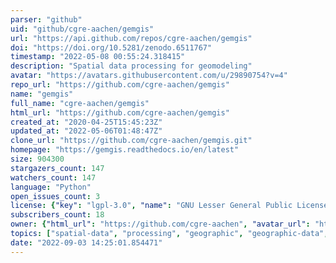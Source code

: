 ```yaml
---
parser: "github"
uid: "github/cgre-aachen/gemgis"
url: "https://api.github.com/repos/cgre-aachen/gemgis"
doi: "https://doi.org/10.5281/zenodo.6511767"
timestamp: "2022-05-08 00:55:24.318415"
description: "Spatial data processing for geomodeling"
avatar: "https://avatars.githubusercontent.com/u/29890754?v=4"
repo_url: "https://github.com/cgre-aachen/gemgis"
name: "gemgis"
full_name: "cgre-aachen/gemgis"
html_url: "https://github.com/cgre-aachen/gemgis"
created_at: "2020-04-25T15:45:23Z"
updated_at: "2022-05-06T01:48:47Z"
clone_url: "https://github.com/cgre-aachen/gemgis.git"
homepage: "https://gemgis.readthedocs.io/en/latest"
size: 904300
stargazers_count: 147
watchers_count: 147
language: "Python"
open_issues_count: 3
license: {"key": "lgpl-3.0", "name": "GNU Lesser General Public License v3.0", "spdx_id": "LGPL-3.0", "url": "https://api.github.com/licenses/lgpl-3.0", "node_id": "MDc6TGljZW5zZTEy"}
subscribers_count: 18
owner: {"html_url": "https://github.com/cgre-aachen", "avatar_url": "https://avatars.githubusercontent.com/u/29890754?v=4", "login": "cgre-aachen", "type": "Organization"}
topics: ["spatial-data", "processing", "geographic", "geographic-data", "vector-data", "raster-data", "geomodeling", "modeling", "visualization", "python", "jupyter", "jupyter-notebook", "notebooks", "geospatial"]
date: "2022-09-03 14:25:01.854471"
---
```

